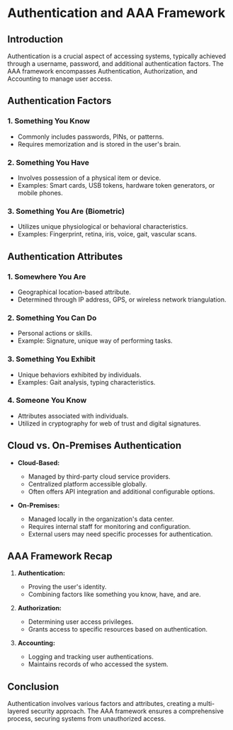 # Authentication and AAA Framework

## Introduction

Authentication is a crucial aspect of accessing systems, typically achieved through a username, password, and additional authentication factors. The AAA framework encompasses Authentication, Authorization, and Accounting to manage user access.

## Authentication Factors

### 1. **Something You Know**
   - Commonly includes passwords, PINs, or patterns.
   - Requires memorization and is stored in the user's brain.

### 2. **Something You Have**
   - Involves possession of a physical item or device.
   - Examples: Smart cards, USB tokens, hardware token generators, or mobile phones.

### 3. **Something You Are (Biometric)**
   - Utilizes unique physiological or behavioral characteristics.
   - Examples: Fingerprint, retina, iris, voice, gait, vascular scans.

## Authentication Attributes

### 1. **Somewhere You Are**
   - Geographical location-based attribute.
   - Determined through IP address, GPS, or wireless network triangulation.

### 2. **Something You Can Do**
   - Personal actions or skills.
   - Example: Signature, unique way of performing tasks.

### 3. **Something You Exhibit**
   - Unique behaviors exhibited by individuals.
   - Examples: Gait analysis, typing characteristics.

### 4. **Someone You Know**
   - Attributes associated with individuals.
   - Utilized in cryptography for web of trust and digital signatures.

## Cloud vs. On-Premises Authentication

- **Cloud-Based:**
   - Managed by third-party cloud service providers.
   - Centralized platform accessible globally.
   - Often offers API integration and additional configurable options.

- **On-Premises:**
   - Managed locally in the organization's data center.
   - Requires internal staff for monitoring and configuration.
   - External users may need specific processes for authentication.

## AAA Framework Recap

1. **Authentication:**
   - Proving the user's identity.
   - Combining factors like something you know, have, and are.

2. **Authorization:**
   - Determining user access privileges.
   - Grants access to specific resources based on authentication.

3. **Accounting:**
   - Logging and tracking user authentications.
   - Maintains records of who accessed the system.

## Conclusion

Authentication involves various factors and attributes, creating a multi-layered security approach. The AAA framework ensures a comprehensive process, securing systems from unauthorized access.

